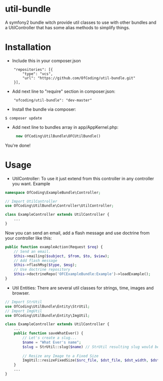# util-bundle
A symfony2 bundle witch provide util classes to use with other bundles and a UtilController
that has some alias methods to simplify things.

# Installation

- Include this in your composer.json
```
    "repositories": [{
        "type": "vcs",
        "url": "https://github.com/OfCoding/util-bundle.git"
    }],
```
- Add next line to "require" section in composer.json:
```
    "ofcoding/util-bundle": "dev-master"
```
- Install the bundle via composer:
```
$ composer update
```
- Add next line to bundles array in app/AppKernel.php:
``` php
     new OfCoding\UtilBundle\OFCUtilBundle()
```

You're done!

# Usage

- UtilController: To use it just extend from this controller in any controller you want.
    Example
``` php
namespace OfCoding\ExampleBundle\Controller;

// Import UtilController
use OfCoding\UtilBundle\Controller\UtilController;

class ExampleController extends UtilController {
    ...
}
```
Now you can send an email, add a flash message and use doctrine from your controller like this:
``` php
public function exampleAction(Request $req) {
    // Send an email.
    $this->mailing($subject, $from, $to, $view);
    // Add flash message
    $this->flashMsg($type, $msg);
    // Use doctrine repository
    $this->doctrineRepo('OFCExampleBundle:Example')->loadExample();
}
``` 

- Util Entities: There are several util classes for strings, time, images and browser.
``` php
// Import StrUtil
use OfCoding\UtilBundle\Entity\StrUtil;
// Import ImgUtil
use OfCoding\UtilBundle\Entity\ImgUtil;

class ExampleController extends UtilController {
    ...
    public function saveWhatEver() {
        // Let's create a slug...
        $name = "What Ever's name";
        $slug = StrUtil::slug($name) // StrUtil resulting slug would be "what-ever-s-name"
        
        // Resize any Image to a Fixed Size
        ImgUtil::resizeFixedSize($src_file, $dst_file, $dst_width, $dst_height);
    }
    ...
}
```


